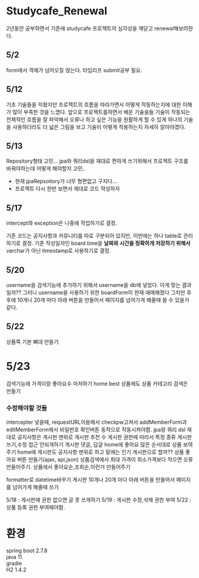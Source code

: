 # Studycafe_Renewal

2년동안 공부하면서 기존에 studycafe 프로젝트의 심각성을 깨닫고 renewal해보려한다. 

## 5/2
form에서 객체가 넘어오질 않는다. 타임리프 submit공부 필요.

## 5/12
기초 기술들을 익혔지만 프로젝트의 흐름을 따라가면서 어떻게 작동하는지에 대한 이해가 많이 부족한 것을 느꼈다. 
앞으로 프로젝트를하면서 배운 기술을들 기술이 작동되는 전체적인 흐름을 잘 파악해서 오류나 하고 싶은 기능을 원활하게 할 수 있게 
하나의 기술을 사용하더라도 더 넓은 그림을 보고 기술이 어떻게 작용하는지 자세히 알아야겠다.

## 5/13
Repository형태 고민...
jpa와 쿼리dsl을 재대로 편하게 쓰기위해서 프로젝트 구조를 바꿔야하는데 어떻게 해야할지 고민..
+ 현재 jpaRepsoitory가 너무 형편없고 구지다...
+ 프로젝트 다시 한번 보면서 재대로 코드 작성하자

## 5/17
intercept와 exception은 나중에 작업하기로 결정.

기존 코드는 공지사항과 커뮤니티를 따로 구분되어 있지만, 이번에는 하나 table로 관리하기로 결정.
기존 작성일자인 board.time을 **날짜와 시간을 정확하게 저장하기 위해서** varchar가 아닌 timestamp로 사용하기로 결정.

## 5/20
username을 검색기능에 추가하기 위해서 username을 db에 넣었다. 
이게 맞는 결과일까??
그러니 username을 사용하기 위한 boardForm이 현재 애매해졌다
그치만 추후에 10개나 20개 마다 아래 버튼을 만들어서 페이지를 넘어가게 해줄때 쓸 수 있을거 같다.

## 5/22
상품쪽 기본 뼈대 만들기

# 5/23
검색기능에 가격이랑 좋아요수 마저하기
home best 상품에도 상품 카테고리 검색은 만들기 


### 수정해야할 것들
intercepter 넣을때, requestURL이용해서 checkpw고쳐서 addMemberForm과 editMemberForm에서 비밀번호 확인버튼 동적으로 작동시켜야함.
jpa랑 쿼리 dsl 재대로
공지사항은 게시판 맨위로 
게시판 추천 수
게시판 권한에 따라서 특정 종류 게시판 쓰기,수정 접근 안되게하기
게시판 댓글, 답글
home에 좋아요 많은 순서대로 상품 보여주기
home에 게시판도 공지사항 맨위로 하고 밑에는 인기 게시판으로 할까??
상품 좋아요 버튼 만들기(ajax, api,json)
상품검색에서 최대 가격이 최소가격보다 작으면 오류 만들어주기.
상품에서 좋아요순,조회순,이런거 만들어주기

formatter로 datetime바꾸기
게시판 10개나 20개 마다 아래 버튼을 만들어서 페이지를 넘어가게 해줄때 쓰기


5/18 : 게시판에 권한 없으면 글 못 쓰게하기
5/19 : 게시판 수정,삭제 권한 부여
5/22 : 상품 등록 권한 부여해야함.

# 환경 
spring boot 2.7.8  
java 11  
gradle  
H2 1.4.2  
